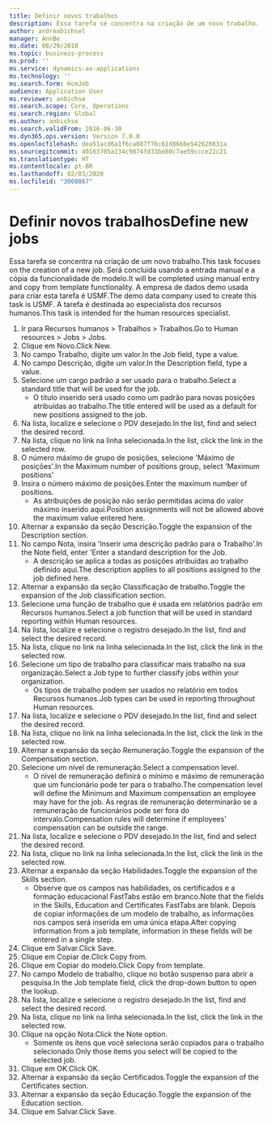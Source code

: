 ```yaml
---
title: Definir novos trabalhos
description: Essa tarefa se concentra na criação de um novo trabalho.
author: andreabichsel
manager: AnnBe
ms.date: 08/29/2018
ms.topic: business-process
ms.prod: ''
ms.service: dynamics-ax-applications
ms.technology: ''
ms.search.form: HcmJob
audience: Application User
ms.reviewer: anbichse
ms.search.scope: Core, Operations
ms.search.region: Global
ms.author: anbichse
ms.search.validFrom: 2016-06-30
ms.dyn365.ops.version: Version 7.0.0
ms.openlocfilehash: dea51acd6a1f6ca887f76c61d8666e542620831a
ms.sourcegitcommit: 40163705a134c9874fd33be80c7ae59ccce22c21
ms.translationtype: HT
ms.contentlocale: pt-BR
ms.lasthandoff: 02/03/2020
ms.locfileid: "3008067"
---
```

# <a name="define-new-jobs"></a><span data-ttu-id="1d860-103">Definir novos trabalhos</span><span class="sxs-lookup"><span data-stu-id="1d860-103">Define new jobs</span></span>



<span data-ttu-id="1d860-104">Essa tarefa se concentra na criação de um novo trabalho.</span><span class="sxs-lookup"><span data-stu-id="1d860-104">This task focuses on the creation of a new job.</span></span> <span data-ttu-id="1d860-105">Será concluída usando a entrada manual e a cópia da funcionalidade de modelo.</span><span class="sxs-lookup"><span data-stu-id="1d860-105">It will be completed using manual entry and copy from template functionality.</span></span> <span data-ttu-id="1d860-106">A empresa de dados demo usada para criar esta tarefa é USMF.</span><span class="sxs-lookup"><span data-stu-id="1d860-106">The demo data company used to create this task is USMF.</span></span> <span data-ttu-id="1d860-107">A tarefa é destinada ao especialista dos recursos humanos.</span><span class="sxs-lookup"><span data-stu-id="1d860-107">This task is intended for the human resources specialist.</span></span>

1. <span data-ttu-id="1d860-108">Ir para Recursos humanos > Trabalhos > Trabalhos.</span><span class="sxs-lookup"><span data-stu-id="1d860-108">Go to Human resources > Jobs > Jobs.</span></span>
2. <span data-ttu-id="1d860-109">Clique em Novo.</span><span class="sxs-lookup"><span data-stu-id="1d860-109">Click New.</span></span>
3. <span data-ttu-id="1d860-110">No campo Trabalho, digite um valor.</span><span class="sxs-lookup"><span data-stu-id="1d860-110">In the Job field, type a value.</span></span>
4. <span data-ttu-id="1d860-111">No campo Descrição, digite um valor.</span><span class="sxs-lookup"><span data-stu-id="1d860-111">In the Description field, type a value.</span></span>
5. <span data-ttu-id="1d860-112">Selecione um cargo padrão a ser usado para o trabalho.</span><span class="sxs-lookup"><span data-stu-id="1d860-112">Select a standard title that will be used for the job.</span></span> 
    * <span data-ttu-id="1d860-113">O título inserido será usado como um padrão para novas posições atribuídas ao trabalho.</span><span class="sxs-lookup"><span data-stu-id="1d860-113">The title entered will be used as a default for new positions assigned to the job.</span></span>  
6. <span data-ttu-id="1d860-114">Na lista, localize e selecione o PDV desejado.</span><span class="sxs-lookup"><span data-stu-id="1d860-114">In the list, find and select the desired record.</span></span>
7. <span data-ttu-id="1d860-115">Na lista, clique no link na linha selecionada.</span><span class="sxs-lookup"><span data-stu-id="1d860-115">In the list, click the link in the selected row.</span></span>
8. <span data-ttu-id="1d860-116">O número máximo de grupo de posições, selecione 'Máximo de posições'.</span><span class="sxs-lookup"><span data-stu-id="1d860-116">In the Maximum number of positions group, select 'Maximum positions'</span></span>
9. <span data-ttu-id="1d860-117">Insira o número máximo de posições.</span><span class="sxs-lookup"><span data-stu-id="1d860-117">Enter the maximum number of positions.</span></span> 
    * <span data-ttu-id="1d860-118">As atribuições de posição não serão permitidas acima do valor máximo inserido aqui.</span><span class="sxs-lookup"><span data-stu-id="1d860-118">Position assignments will not be allowed above the maximum value entered here.</span></span>  
10. <span data-ttu-id="1d860-119">Alternar a expansão da seção Descrição.</span><span class="sxs-lookup"><span data-stu-id="1d860-119">Toggle the expansion of the Description section.</span></span>
11. <span data-ttu-id="1d860-120">No campo Nota, insira 'Inserir uma descrição padrão para o Trabalho'.</span><span class="sxs-lookup"><span data-stu-id="1d860-120">In the Note field, enter 'Enter a standard description for the Job.</span></span>
    * <span data-ttu-id="1d860-121">A descrição se aplica a todas as posições atribuídas ao trabalho definido aqui.</span><span class="sxs-lookup"><span data-stu-id="1d860-121">The description applies to all positions assigned to the job defined here.</span></span>  
12. <span data-ttu-id="1d860-122">Alternar a expansão da seção Classificação de trabalho.</span><span class="sxs-lookup"><span data-stu-id="1d860-122">Toggle the expansion of the Job classification section.</span></span>
13. <span data-ttu-id="1d860-123">Selecione uma função de trabalho que é usada em relatórios padrão em Recursos humanos.</span><span class="sxs-lookup"><span data-stu-id="1d860-123">Select a job function that will be used in standard reporting within Human resources.</span></span>
14. <span data-ttu-id="1d860-124">Na lista, localize e selecione o registro desejado.</span><span class="sxs-lookup"><span data-stu-id="1d860-124">In the list, find and select the desired record.</span></span>
15. <span data-ttu-id="1d860-125">Na lista, clique no link na linha selecionada.</span><span class="sxs-lookup"><span data-stu-id="1d860-125">In the list, click the link in the selected row.</span></span>
16. <span data-ttu-id="1d860-126">Selecione um tipo de trabalho para classificar mais trabalho na sua organização.</span><span class="sxs-lookup"><span data-stu-id="1d860-126">Select a Job type to further classify jobs within your organization.</span></span> 
    * <span data-ttu-id="1d860-127">Os tipos de trabalho podem ser usados no relatório em todos Recursos humanos.</span><span class="sxs-lookup"><span data-stu-id="1d860-127">Job types can be used in reporting throughout Human resources.</span></span>  
17. <span data-ttu-id="1d860-128">Na lista, localize e selecione o PDV desejado.</span><span class="sxs-lookup"><span data-stu-id="1d860-128">In the list, find and select the desired record.</span></span>
18. <span data-ttu-id="1d860-129">Na lista, clique no link na linha selecionada.</span><span class="sxs-lookup"><span data-stu-id="1d860-129">In the list, click the link in the selected row.</span></span>
19. <span data-ttu-id="1d860-130">Alternar a expansão da seção Remuneração.</span><span class="sxs-lookup"><span data-stu-id="1d860-130">Toggle the expansion of the Compensation section.</span></span>
20. <span data-ttu-id="1d860-131">Selecione um nível de remuneração.</span><span class="sxs-lookup"><span data-stu-id="1d860-131">Select a compensation level.</span></span>
    * <span data-ttu-id="1d860-132">O nível de remuneração definirá o mínimo e máximo de remuneração que um funcionário pode ter para o trabalho.</span><span class="sxs-lookup"><span data-stu-id="1d860-132">The compensation level will define the Minimum and Maximum compensation an employee may have for the job.</span></span> <span data-ttu-id="1d860-133">As regras de remuneração determinarão se a remuneração de funcionários pode ser fora do intervalo.</span><span class="sxs-lookup"><span data-stu-id="1d860-133">Compensation rules will determine if employees' compensation can be outside the range.</span></span>  
21. <span data-ttu-id="1d860-134">Na lista, localize e selecione o PDV desejado.</span><span class="sxs-lookup"><span data-stu-id="1d860-134">In the list, find and select the desired record.</span></span>
22. <span data-ttu-id="1d860-135">Na lista, clique no link na linha selecionada.</span><span class="sxs-lookup"><span data-stu-id="1d860-135">In the list, click the link in the selected row.</span></span>
23. <span data-ttu-id="1d860-136">Alternar a expansão da seção Habilidades.</span><span class="sxs-lookup"><span data-stu-id="1d860-136">Toggle the expansion of the Skills section.</span></span>
    * <span data-ttu-id="1d860-137">Observe que os campos nas habilidades, os certificados e a formação educacional FastTabs estão em branco.</span><span class="sxs-lookup"><span data-stu-id="1d860-137">Note that the fields in the Skills, Education and Certificates FastTabs are blank.</span></span> <span data-ttu-id="1d860-138">Depois de copiar informações de um modelo de trabalho, as informações nos campos será inserida em uma única etapa.</span><span class="sxs-lookup"><span data-stu-id="1d860-138">After copying information from a job template, information in these fields will be entered in a single step.</span></span>   
24. <span data-ttu-id="1d860-139">Clique em Salvar.</span><span class="sxs-lookup"><span data-stu-id="1d860-139">Click Save.</span></span>
25. <span data-ttu-id="1d860-140">Clique em Copiar de.</span><span class="sxs-lookup"><span data-stu-id="1d860-140">Click Copy from.</span></span>
26. <span data-ttu-id="1d860-141">Clique em Copiar do modelo.</span><span class="sxs-lookup"><span data-stu-id="1d860-141">Click Copy from template.</span></span>
27. <span data-ttu-id="1d860-142">No campo Modelo de trabalho, clique no botão suspenso para abrir a pesquisa.</span><span class="sxs-lookup"><span data-stu-id="1d860-142">In the Job template field, click the drop-down button to open the lookup.</span></span>
28. <span data-ttu-id="1d860-143">Na lista, localize e selecione o registro desejado.</span><span class="sxs-lookup"><span data-stu-id="1d860-143">In the list, find and select the desired record.</span></span>
29. <span data-ttu-id="1d860-144">Na lista, clique no link na linha selecionada.</span><span class="sxs-lookup"><span data-stu-id="1d860-144">In the list, click the link in the selected row.</span></span>
30. <span data-ttu-id="1d860-145">Clique na opção Nota.</span><span class="sxs-lookup"><span data-stu-id="1d860-145">Click the Note option.</span></span>
    * <span data-ttu-id="1d860-146">Somente os itens que você seleciona serão copiados para o trabalho selecionado.</span><span class="sxs-lookup"><span data-stu-id="1d860-146">Only those items you select will be copied to the selected job.</span></span>    
31. <span data-ttu-id="1d860-147">Clique em OK.</span><span class="sxs-lookup"><span data-stu-id="1d860-147">Click OK.</span></span>
32. <span data-ttu-id="1d860-148">Alternar a expansão da seção Certificados.</span><span class="sxs-lookup"><span data-stu-id="1d860-148">Toggle the expansion of the Certificates section.</span></span>
33. <span data-ttu-id="1d860-149">Alternar a expansão da seção Educação.</span><span class="sxs-lookup"><span data-stu-id="1d860-149">Toggle the expansion of the Education section.</span></span>
34. <span data-ttu-id="1d860-150">Clique em Salvar.</span><span class="sxs-lookup"><span data-stu-id="1d860-150">Click Save.</span></span>


